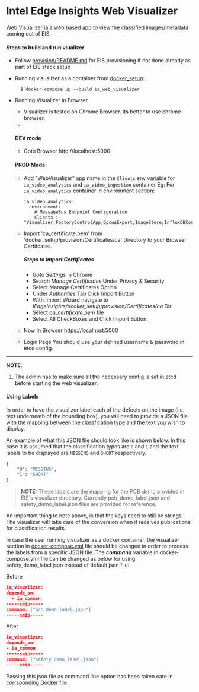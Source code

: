 # Intel Edge Insights Web Visualizer
Web Visualizer ia a web based app to view the classified images/metadata coming out of EIS.


#### Steps to build and run viualizer

* Follow [provision/README.md](../README#provision-eis.md) for EIS provisioning
  if not done already as part of EIS stack setup

* Running visualizer as a container from [docker_setup](../../docker_setup):

  ```
    $ docker-compose up --build ia_web_visualizer
  ```

* Running Visualizer in Browser

  * Visualizer is tested on Chrome Browser. Its better to use chrome browser.
  * 

  #### DEV mode
    * Goto Browser
        http://localhost:5000

  #### PROD Mode:
    * Add "WebVisualizer" app name in the `Clients` env variable for `ia_video_analytics` and `ia_video_ingestion`
      container
      Eg: For `ia_video_analytics` container in environment section:
      ```
      ia_video_analytics:
        environment:
          # MessageBus Endpoint Configuration
          Clients : "Visualizer,FactoryControlApp,OpcuaExport,ImageStore,InfluxDBConnector,RestDataExport,WebVisualizer"
      ```    
    * Import 'ca_certificate.pem' from 'docker_setup/provision/Certificates/ca' Directory to your Browser Certifcates.

      ##### Steps to Import Certificates
        * Goto *Settings* in Chrome
        * Search *Manage Certificates* Under Privacy & Security
        * Select Manage Certificates Option
        * Under *Authorities* Tab Click Import Button
        * With Import Wizard navigate to 
          *IEdgeInsights/docker_setup/provision/Certificates/ca* Dir
        * Select *ca_certificate.pem* file
        * Select All CheckBoxes and Click Import Button.

    * Now In Browser
        https://localhost:5000

    * Login Page
        You should use your defined username & password in etcd config.
-----
**NOTE**:
1. The admin has to make sure all the necessary config is set in etcd before starting the web visualizer.

#### Using Labels

  In order to have the visualizer label each of the defects on the image (i.e.
  text underneath of the bounding box), you will need to provide a JSON file with
  the mapping between the classfication type and the text you wish to display.

  An example of what this JSON file should look like is shown below. In this case
  it is assumed that the classification types are `0` and `1` and the text labels
  to be displayed are `MISSING` and `SHORT` respectively.

  ```json
  {
      "0": "MISSING",
      "1": "SHORT"
  }
  ```
  > **NOTE:** These labels are the mapping for the PCB demo provided in EIS's visualizer directory. Currently pcb_demo_label.json and safety_demo_label.json files are provided for reference.

  An important thing to note above, is that the keys need to still be strings.
  The visualizer will take care of the conversion when it receives publications
  for classification results.

  In case the user running visualizer as a docker container, the visualizer section in [docker-compose.yml](../docker_setup/docker-compose.yml) file should be changed in order to process the labels from a specific JSON file. The ***command*** variable in docker-compose.yml file can be changed as below for using safety_demo_label.json instead of default json file:
  

  Before
  ```json
  ia_visualizer:
  depends_on:
    - ia_common
  -----snip-----
  command: ["pcb_demo_label.json"]
  -----snip-----

  ```
  After
  ```json
  ia_visualizer:
  depends_on:
  - ia_common
  -----snip-----
  command: ["safety_demo_label.json"]
  -----snip-----
  ```

Passing this json file as command line option has been taken care in corrsponding Docker file.


